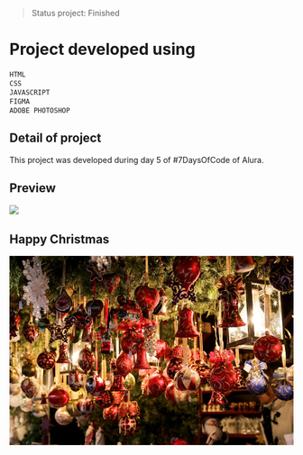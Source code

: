 >Status project: Finished
# Project developed using
```
HTML
CSS
JAVASCRIPT
FIGMA
ADOBE PHOTOSHOP
```

## Detail of project
This project was developed during day 5 of #7DaysOfCode of Alura.

## Preview
![](./assets/img/preview.gif#ruannarici)

## Happy Christmas
![](./assets/img/natal.jpg)